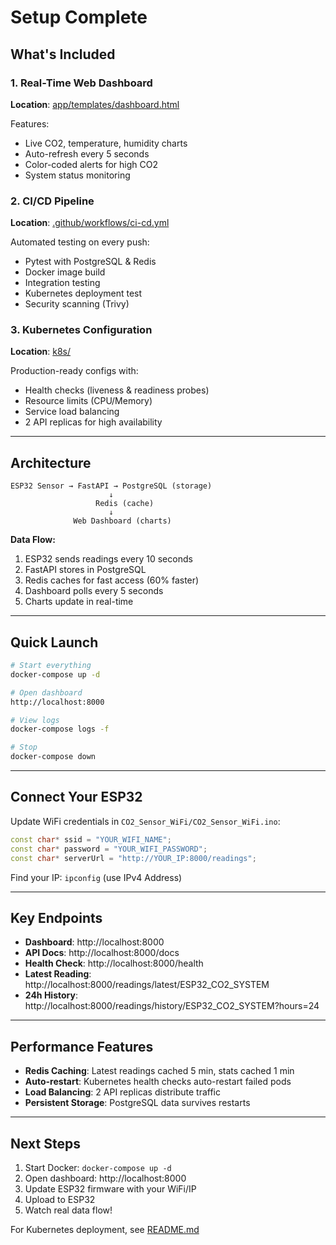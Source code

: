 # Setup Complete

## What's Included

### 1. Real-Time Web Dashboard
**Location**: [app/templates/dashboard.html](app/templates/dashboard.html)

Features:
- Live CO2, temperature, humidity charts
- Auto-refresh every 5 seconds
- Color-coded alerts for high CO2
- System status monitoring

### 2. CI/CD Pipeline
**Location**: [.github/workflows/ci-cd.yml](.github/workflows/ci-cd.yml)

Automated testing on every push:
- Pytest with PostgreSQL & Redis
- Docker image build
- Integration testing
- Kubernetes deployment test
- Security scanning (Trivy)

### 3. Kubernetes Configuration
**Location**: [k8s/](k8s/)

Production-ready configs with:
- Health checks (liveness & readiness probes)
- Resource limits (CPU/Memory)
- Service load balancing
- 2 API replicas for high availability

---

## Architecture

```
ESP32 Sensor → FastAPI → PostgreSQL (storage)
                      ↓
                   Redis (cache)
                      ↓
              Web Dashboard (charts)
```

**Data Flow:**
1. ESP32 sends readings every 10 seconds
2. FastAPI stores in PostgreSQL
3. Redis caches for fast access (60% faster)
4. Dashboard polls every 5 seconds
5. Charts update in real-time

---

## Quick Launch

```bash
# Start everything
docker-compose up -d

# Open dashboard
http://localhost:8000

# View logs
docker-compose logs -f

# Stop
docker-compose down
```

---

## Connect Your ESP32

Update WiFi credentials in `CO2_Sensor_WiFi/CO2_Sensor_WiFi.ino`:

```cpp
const char* ssid = "YOUR_WIFI_NAME";
const char* password = "YOUR_WIFI_PASSWORD";
const char* serverUrl = "http://YOUR_IP:8000/readings";
```

Find your IP: `ipconfig` (use IPv4 Address)

---

## Key Endpoints

- **Dashboard**: http://localhost:8000
- **API Docs**: http://localhost:8000/docs
- **Health Check**: http://localhost:8000/health
- **Latest Reading**: http://localhost:8000/readings/latest/ESP32_CO2_SYSTEM
- **24h History**: http://localhost:8000/readings/history/ESP32_CO2_SYSTEM?hours=24

---

## Performance Features

- **Redis Caching**: Latest readings cached 5 min, stats cached 1 min
- **Auto-restart**: Kubernetes health checks auto-restart failed pods
- **Load Balancing**: 2 API replicas distribute traffic
- **Persistent Storage**: PostgreSQL data survives restarts

---

## Next Steps

1. Start Docker: `docker-compose up -d`
2. Open dashboard: http://localhost:8000
3. Update ESP32 firmware with your WiFi/IP
4. Upload to ESP32
5. Watch real data flow!

For Kubernetes deployment, see [README.md](README.md)
